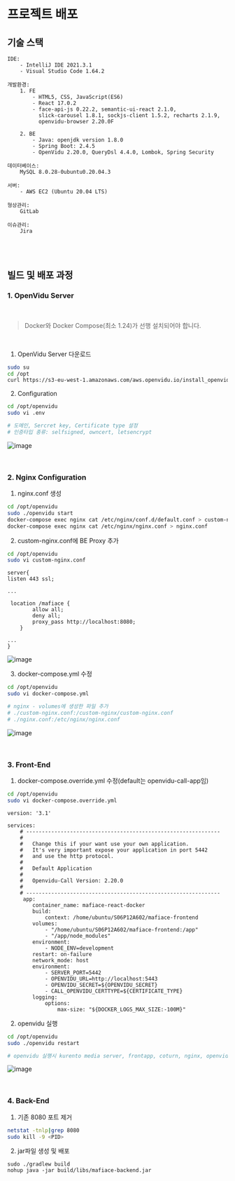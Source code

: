 # 프로젝트 배포

## 기술 스택

```
IDE:
    - IntelliJ IDE 2021.3.1
    - Visual Studio Code 1.64.2

개발환경:
    1. FE
        - HTML5, CSS, JavaScript(ES6)
        - React 17.0.2
        - face-api-js 0.22.2, semantic-ui-react 2.1.0,
          slick-carousel 1.8.1, sockjs-client 1.5.2, recharts 2.1.9,
          openvidu-browser 2.20.0F

    2. BE
        - Java: openjdk version 1.8.0
        - Spring Boot: 2.4.5
        - OpenVidu 2.20.0, QueryDsl 4.4.0, Lombok, Spring Security

데이터베이스:
    MySQL 8.0.28-0ubuntu0.20.04.3

서버:
    - AWS EC2 (Ubuntu 20.04 LTS)

형상관리:
    GitLab

이슈관리:
    Jira
```

<br>

<br>

## 빌드 및 배포 과정

### 1. OpenVidu Server

<br>

> Docker와 Docker Compose(최소 1.24)가 선행 설치되어야 합니다.

<br>

1.  OpenVidu Server 다운로드

```bash
sudo su
cd /opt
curl https://s3-eu-west-1.amazonaws.com/aws.openvidu.io/install_openvidu_latest.sh | bash
```

2. Configuration

```bash
cd /opt/openvidu
sudo vi .env

# 도메인, Sercret key, Certificate type 설정
# 인증타입 종류: selfsigned, owncert, letsencrypt
```

![image](https://user-images.githubusercontent.com/49037411/154404971-c3840ce2-8ddd-4a25-8289-47eb65c3e216.png)

<br>

### 2. Nginx Configuration

1. nginx.conf 생성

```bash
cd /opt/openvidu
sudo ./openvidu start
docker-compose exec nginx cat /etc/nginx/conf.d/default.conf > custom-nginx.conf
docker-compose exec nginx cat /etc/nginx/nginx.conf > nginx.conf
```

2. custom-nginx.conf에 BE Proxy 추가

```bash
cd /opt/openvidu
sudo vi custom-nginx.conf
```

```shell
server{
listen 443 ssl;

...

 location /mafiace {
        allow all;
        deny all;
        proxy_pass http://localhost:8080;
    }

...
}
```

![image](https://user-images.githubusercontent.com/49037411/154405946-e905e1ae-bb9a-4c10-9d8a-b52544f91ac5.png)

3. docker-compose.yml 수정

```bash
cd /opt/openvidu
sudo vi docker-compose.yml

# nginx - volumes에 생성한 파일 추가
# ./custom-nginx.conf:/custom-nginx/custom-nginx.conf
# ./nginx.conf:/etc/nginx/nginx.conf
```

![image](https://user-images.githubusercontent.com/49037411/154405697-0e05db0a-de70-4db7-8d47-2ab6acf078e7.png)

<br>

### 3. Front-End

1. docker-compose.override.yml 수정(default는 openvidu-call-app임)

```bash
cd /opt/openvidu
sudo vi docker-compose.override.yml
```

```script
version: '3.1'

services:
    # --------------------------------------------------------------
    #
    #   Change this if your want use your own application.
    #   It's very important expose your application in port 5442
    #   and use the http protocol.
    #
    #   Default Application
    #
    #   Openvidu-Call Version: 2.20.0
    #
    # --------------------------------------------------------------
     app:
        container_name: mafiace-react-docker
        build:
            context: /home/ubuntu/S06P12A602/mafiace-frontend
        volumes:
            - "/home/ubuntu/S06P12A602/mafiace-frontend:/app"
            - "/app/node_modules"
        environment:
            - NODE_ENV=development
        restart: on-failure
        network_mode: host
        environment:
            - SERVER_PORT=5442
            - OPENVIDU_URL=http://localhost:5443
            - OPENVIDU_SECRET=${OPENVIDU_SECRET}
            - CALL_OPENVIDU_CERTTYPE=${CERTIFICATE_TYPE}
        logging:
            options:
                max-size: "${DOCKER_LOGS_MAX_SIZE:-100M}"

```

2. openvidu 실행

```bash
cd /opt/openvidu
sudo ./openvidu restart

# openvidu 실행시 kurento media server, frontapp, coturn, nginx, openvidu server 총 5개가 docker로 실행됩니다.
```

![image](https://user-images.githubusercontent.com/49037411/154406775-7de59403-f049-4afb-ab85-b7904efb39ea.png)

<br>

### 4. Back-End

1. 기존 8080 포트 제거

```bash
netstat -tnlp|grep 8080
sudo kill -9 <PID>
```

2. jar파일 생성 및 배포

```
sudo ./gradlew build
nohup java -jar build/libs/mafiace-backend.jar
```
